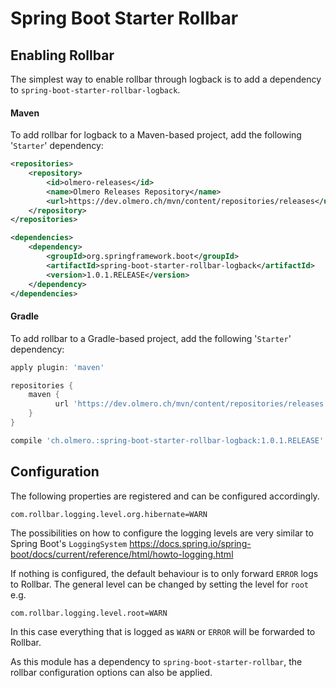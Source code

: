 # Spring Boot Starter Rollbar

## Enabling Rollbar
The simplest way to enable rollbar through logback is to add a dependency to
`spring-boot-starter-rollbar-logback`.
 
#### Maven
To add rollbar for logback to a Maven-based project, add the following '`Starter`' dependency:

```xml
<repositories>
    <repository>
        <id>olmero-releases</id>
        <name>Olmero Releases Repository</name>
        <url>https://dev.olmero.ch/mvn/content/repositories/releases</url>
    </repository>
</repositories>

<dependencies>
    <dependency>
        <groupId>org.springframework.boot</groupId>
        <artifactId>spring-boot-starter-rollbar-logback</artifactId>
        <version>1.0.1.RELEASE</version>
    </dependency>
</dependencies>
```

#### Gradle
To add rollbar to a Gradle-based project, add the following '`Starter`' dependency:

```groovy
apply plugin: 'maven'

repositories {
    maven {
          url 'https://dev.olmero.ch/mvn/content/repositories/releases'
    }
}

compile 'ch.olmero.:spring-boot-starter-rollbar-logback:1.0.1.RELEASE'
```


## Configuration
The following properties are registered and can be configured accordingly.

`com.rollbar.logging.level.org.hibernate=WARN`

The possibilities on how to configure the logging levels are very similar to Spring Boot's `LoggingSystem` https://docs.spring.io/spring-boot/docs/current/reference/html/howto-logging.html

If nothing is configured, the default behaviour is to only forward `ERROR` logs to Rollbar. The general level can be
changed by setting the level for `root` e.g.

`com.rollbar.logging.level.root=WARN`

In this case everything that is logged as `WARN` or `ERROR` will be forwarded to Rollbar.

As this module has a dependency to `spring-boot-starter-rollbar`, the rollbar configuration options can also be applied. 